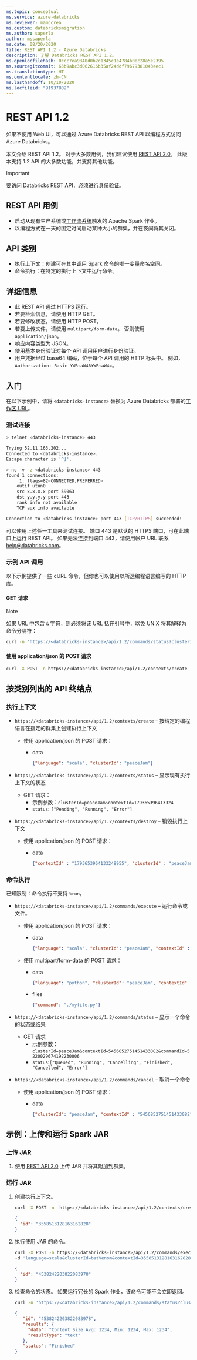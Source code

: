```yaml
---
ms.topic: conceptual
ms.service: azure-databricks
ms.reviewer: mamccrea
ms.custom: databricksmigration
ms.author: saperla
author: mssaperla
ms.date: 08/20/2020
title: REST API 1.2 - Azure Databricks
description: 了解 Databricks REST API 1.2。
ms.openlocfilehash: 0ccc7ea9340d0b2c1345c1e4784b0ec28a5e2395
ms.sourcegitcommit: 63b9abc3d062616b35af24ddf79679381043eec1
ms.translationtype: HT
ms.contentlocale: zh-CN
ms.lasthandoff: 10/10/2020
ms.locfileid: "91937802"
---
```

# <a name="rest-api-12"></a><a id="rest-api-12"> </a><a id="rest-api-v1"> </a>REST API 1.2

如果不使用 Web UI，可以通过 Azure Databricks REST API 以编程方式访问 Azure Databricks。

本文介绍 REST API 1.2。 对于大多数用例，我们建议使用 [REST API 2.0](../latest/index.md)。 此版本支持 1.2 API 的大多数功能，并支持其他功能。

> [!IMPORTANT]
>
> 要访问 Databricks REST API，必须[进行身份验证](../latest/authentication.md)。

## <a name="rest-api-use-cases"></a>REST API 用例

* 启动从现有生产系统或[工作流系统](../../data-pipelines.md)触发的 Apache Spark 作业。
* 以编程方式在一天的固定时间启动某种大小的群集，并在夜间将其关闭。

## <a name="api-categories"></a>API 类别

* 执行上下文：创建可在其中调用 Spark 命令的唯一变量命名空间。
* 命令执行：在特定的执行上下文中运行命令。

## <a name="details"></a>详细信息

* 此 REST API 通过 HTTPS 运行。
* 若要检索信息，请使用 HTTP GET。
* 若要修改状态，请使用 HTTP POST。
* 若要上传文件，请使用 `multipart/form-data`。 否则使用 `application/json`。
* 响应内容类型为 JSON。
* 使用基本身份验证对每个 API 调用用户进行身份验证。
* 用户凭据经过 base64 编码，位于每个 API 调用的 HTTP 标头中。 例如，`Authorization: Basic YWRtaW46YWRtaW4=`。

## <a name="get-started"></a>入门

在以下示例中，请将 `<databricks-instance>` 替换为 Azure Databricks 部署的[工作区 URL](../../../workspace/workspace-details.md#workspace-url)。

### <a name="test-your-connection"></a>测试连接

```bash
> telnet <databricks-instance> 443

Trying 52.11.163.202...
Connected to <databricks-instance>.
Escape character is '^]'.

> nc -v -z <databricks-instance> 443
found 1 connections:
     1: flags=82<CONNECTED,PREFERRED>
    outif utun0
    src x.x.x.x port 59063
    dst y.y.y.y port 443
    rank info not available
    TCP aux info available

Connection to <databricks-instance> port 443 [TCP/HTTPS] succeeded!
```

可以使用上述任一工具来测试连接。 端口 443 是默认的 HTTPS 端口，可在此端口上运行 REST API。 如果无法连接到端口 443，请使用帐户 URL 联系 [help@databricks.com](mailto:help@databricks.com)。

### <a name="sample-api-calls"></a>示例 API 调用

以下示例提供了一些 cURL 命令，但你也可以使用以所选编程语言编写的 HTTP 库。

#### <a name="get-request"></a>GET 请求

> [!NOTE]
>
> 如果 URL 中包含 `&` 字符，则必须将该 URL 括在引号中，以免 UNIX 将其解释为命令分隔符：
>
> ```bash
> curl -n 'https://<databricks-instance>/api/1.2/commands/status?clusterId=batVenom&contextId=35585555555555&commandId=45382422555555555'
> ```

#### <a name="post-request-with-applicationjson"></a>使用 application/json 的 POST 请求

```bash
curl -X POST -n https://<databricks-instance>/api/1.2/contexts/create -d "language=scala&clusterId=batVenom"
```

## <a name="api-endpoints-by-category"></a>按类别列出的 API 终结点

### <a name="execution-context"></a><a id="execution-context"> </a><a id="execution-context-api"> </a>执行上下文

* `https://<databricks-instance>/api/1.2/contexts/create` – 按给定的编程语言在指定的群集上创建执行上下文
  * 使用 application/json 的 POST 请求：
    * data

      ```json
      {"language": "scala", "clusterId": "peaceJam"}
      ```

* `https://<databricks-instance>/api/1.2/contexts/status` – 显示现有执行上下文的状态
  * GET 请求：
    * 示例参数：`clusterId=peaceJam&contextId=179365396413324`
    * `status`: `["Pending", "Running", "Error"]`
* `https://<databricks-instance>/api/1.2/contexts/destroy` – 销毁执行上下文
  * 使用 application/json 的 POST 请求：
    * data

      ```json
      {"contextId" : "1793653964133248955", "clusterId" : "peaceJam"}
      ```

### <a name="command-execution"></a>命令执行

已知限制：命令执行不支持 `%run`。

* `https://<databricks-instance>/api/1.2/commands/execute` – 运行命令或文件。
  * 使用 application/json 的 POST 请求：
    * data

      ```json
      {"language": "scala", "clusterId": "peaceJam", "contextId" : "5456852751451433082", "command": "sc.parallelize(1 to 10).collect"}
      ```

  * 使用 multipart/form-data 的 POST 请求：
    * data

      ```json
      {"language": "python", "clusterId": "peaceJam", "contextId" : "5456852751451433082"}
      ```

    * files

      ```json
      {"command": "./myfile.py"}
      ```

* `https://<databricks-instance>/api/1.2/commands/status` – 显示一个命令的状态或结果
  * GET 请求
    * 示例参数：`clusterId=peaceJam&contextId=5456852751451433082&commandId=5220029674192230006`
    * `status`:`["Queued", "Running", "Cancelling", "Finished", "Cancelled", "Error"]`
* `https://<databricks-instance>/api/1.2/commands/cancel` – 取消一个命令
  * 使用 application/json 的 POST 请求：
    * data

      ```json
      {"clusterId": "peaceJam", "contextId" : "5456852751451433082", "commandId" : "2245426871786618466"}
      ```

## <a name="example-upload-and-run-a-spark-jar"></a>示例：上传和运行 Spark JAR

### <a name="upload-a-jar"></a>上传 JAR

1. 使用 [REST API 2.0](../latest/index.md#rest-api-v2) 上传 JAR 并将其附加到群集。

### <a name="run-a-jar"></a>运行 JAR

1. 创建执行上下文。

   ```bash
   curl -X POST -n  https://<databricks-instance>/api/1.2/contexts/create -d "language=scala&clusterId=batVenom"
   ```

   ```json
   {
     "id": "3558513128163162828"
   }
   ```

2. 执行使用 JAR 的命令。

   ```bash
   curl -X POST -n https://<databricks-instance>/api/1.2/commands/execute \
   -d 'language=scala&clusterId=batVenom&contextId=3558513128163162828&command=println(com.databricks.apps.logs.chapter1.LogAnalyzer.processLogFile(sc,null,"dbfs:/somefile.log"))'
   ```

   ```json
   {
     "id": "4538242203822083978"
   }
   ```

3. 检查命令的状态。 如果运行冗长的 Spark 作业，该命令可能不会立即返回。

   ```bash
   curl -n 'https://<databricks-instance>/api/1.2/commands/status?clusterId=batVenom&contextId=3558513128163162828&commandId=4538242203822083978'
   ```

   ```json
   {
      "id": "4538242203822083978",
      "results": {
        "data": "Content Size Avg: 1234, Min: 1234, Max: 1234",
        "resultType": "text"
      },
      "status": "Finished"
   }
   ```